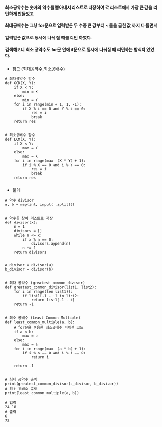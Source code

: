 #### 최소공약수는 숫자의 약수를 뽑아내서 리스트로 저장하여 각 리스트에서 가장 큰 값을 리턴하게 만들었고
#### 최대공배수는 그냥 for문으로 입력받은 두 수중 큰 값부터 ~ 둘을 곱한 값 까지 다 돌면서 
#### 입력받은 값으로 동시에 나눠 질 때를 리턴 하였다.
#### 검색해보니 최소 공약수도 for문 안에 if문으로 동시에 나눠질 때 리던하는 방식이 있었다.
###
###
* 참고 (최대공약수,최소공배수)
```
# 최대공약수 함수
def GCD(X, Y):
    if X < Y:
        min = X
    else:
        min = Y
    for i in range(min + 1, 1, -1):
        if X % i == 0 and Y % i == 0:
            res = i
            break
    return res


# 최소공배수 함수
def LCM(X, Y):
    if X < Y:
        max = Y
    else:
        max = X
    for i in range(max, (X * Y) + 1):
        if i % X == 0 and i % Y == 0:
            res = i
            break
    return res
```
###
* 풀이   

```
# 약수 divisor
a, b = map(int, input().split())


# 약수를 찾아 리스트로 저장
def divisor(x):
    n = 1
    divisors = []
    while n <= x:
        if x % n == 0:
            divisors.append(n)
        n += 1
    return divisors


a_divisor = divisor(a)
b_divisor = divisor(b)


# 최대 공약수 (greatest common divisor)
def greatest_common_divisor(list1, list2):
    for i in range(len(list1)):
        if list1[-1 - i] in list2:
            return list1[-1 - i]
    return -1


# 최소 공배수 (Least Common Multiple)
def least_common_multiple(a, b):
    # for문을 이용한 최소공배수 파이썬 코드
    if a < b:
        max = b
    else:
        max = a
    for i in range(max, (a * b) + 1):
        if i % a == 0 and i % b == 0:
            return i

    return -1


# 최대 공약수 출력
print(greatest_common_divisor(a_divisor, b_divisor))
# 최소 공배수 출력
print(least_common_multiple(a, b))

# 입력
24 18
# 출력
6
72
```
